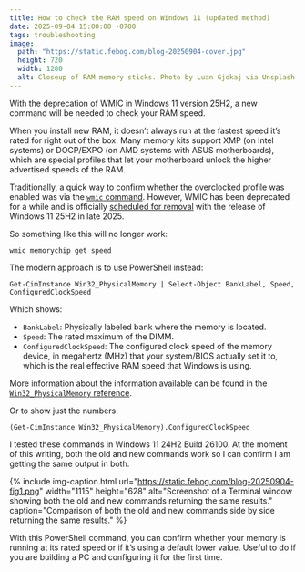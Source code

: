 ```yaml
---
title: How to check the RAM speed on Windows 11 (updated method)
date: 2025-09-04 15:00:00 -0700
tags: troubleshooting
image:
  path: "https://static.febog.com/blog-20250904-cover.jpg"
  height: 720
  width: 1280
  alt: Closeup of RAM memory sticks. Photo by Luan Gjokaj via Unsplash.
---
```

With the deprecation of WMIC in Windows 11 version 25H2, a new command will be needed to check your RAM speed.

When you install new RAM, it doesn’t always run at the fastest speed it’s rated for right out of the box. Many memory kits support XMP (on Intel systems) or DOCP/EXPO (on AMD systems with ASUS motherboards), which are special profiles that let your motherboard unlock the higher advertised speeds of the RAM.

Traditionally, a quick way to confirm whether the overclocked profile was enabled was via the [`wmic` command](https://learn.microsoft.com/en-us/windows/win32/wmisdk/wmic). However, WMIC has been deprecated for a while and is officially [scheduled for removal](https://blogs.windows.com/windows-insider/2025/08/29/releasing-windows-11-version-25h2-to-the-release-preview-channel/) with the release of Windows 11 25H2 in late 2025.

So something like this will no longer work:

```
wmic memorychip get speed
```

The modern approach is to use PowerShell instead:

```
Get-CimInstance Win32_PhysicalMemory | Select-Object BankLabel, Speed, ConfiguredClockSpeed
```

Which shows:

- `BankLabel`: Physically labeled bank where the memory is located.
- `Speed`: The rated maximum of the DIMM.
- `ConfiguredClockSpeed`: The configured clock speed of the memory device, in megahertz (MHz) that your system/BIOS actually set it to, which is the real effective RAM speed that Windows is using.

More information about the information available can be found in the [`Win32_PhysicalMemory` reference](https://learn.microsoft.com/en-us/windows/win32/cimwin32prov/win32-physicalmemory).

Or to show just the numbers:

```
(Get-CimInstance Win32_PhysicalMemory).ConfiguredClockSpeed
```

I tested these commands in Windows 11 24H2 Build 26100. At the moment of this writing, both the old and new commands work so I can confirm I am getting the same output in both.

{% include img-caption.html url="https://static.febog.com/blog-20250904-fig1.png" width="1115" height="628"
alt="Screenshot of a Terminal window showing both the old and new commands returning the same results."
caption="Comparison of both the old and new commands side by side returning the same results." %}

With this PowerShell command, you can confirm whether your memory is running at its rated speed or if it’s using a default lower value. Useful to do if you are building a PC and configuring it for the first time.
